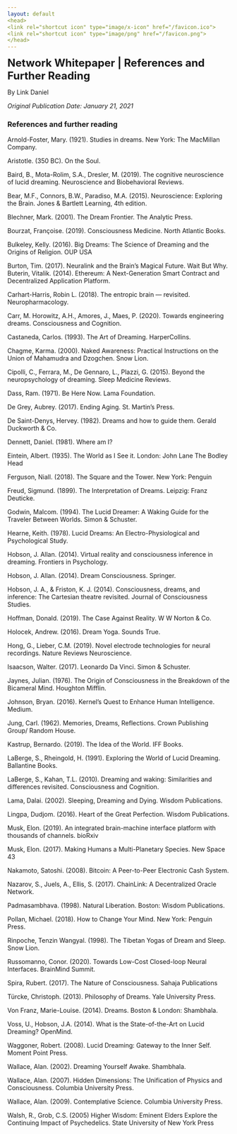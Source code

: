 ```yaml
---
layout: default
<head>
<link rel="shortcut icon" type="image/x-icon" href="/favicon.ico">
<link rel="shortcut icon" type="image/png" href="/favicon.png">
</head>
---
```


<b><font size="5">Network Whitepaper | References and Further Reading</font></b>

By Link Daniel

<i>Original Publication Date: January 21, 2021</i>

<h3>References and further reading</h3>
  
Arnold-Foster, Mary. (1921). Studies in dreams. New York: The MacMillan Company.

Aristotle. (350 BC). On the Soul.

Baird, B., Mota-Rolim, S.A., Dresler, M. (2019). The cognitive neuroscience of lucid dreaming. Neuroscience and Biobehavioral Reviews.

Bear, M.F., Connors, B.W., Paradiso, M.A. (2015). Neuroscience: Exploring the Brain. Jones & Bartlett Learning, 4th edition.

Blechner, Mark. (2001). The Dream Frontier. The Analytic Press.

Bourzat, Françoise. (2019). Consciousness Medicine. North Atlantic Books.

Bulkeley, Kelly. (2016). Big Dreams: The Science of Dreaming and the Origins of Religion. OUP USA

Burton, Tim. (2017). Neuralink and the Brain’s Magical Future. Wait But Why. Buterin, Vitalik. (2014). Ethereum: A Next-Generation Smart Contract and Decentralized Application Platform.

Carhart-Harris, Robin L. (2018). The entropic brain — revisited. Neuropharmacology.

Carr, M. Horowitz, A.H., Amores, J., Maes, P. (2020). Towards engineering dreams. Consciousness and Cognition.

Castaneda, Carlos. (1993). The Art of Dreaming. HarperCollins.

Chagme, Karma. (2000). Naked Awareness: Practical Instructions on the Union of Mahamudra and Dzogchen. Snow Lion.

Cipolli, C., Ferrara, M., De Gennaro, L., Plazzi, G. (2015). Beyond the neuropsychology of dreaming. Sleep Medicine Reviews.

Dass, Ram. (1971). Be Here Now. Lama Foundation.

De Grey, Aubrey. (2017). Ending Aging. St. Martin’s Press.

De Saint-Denys, Hervey. (1982). Dreams and how to guide them. Gerald Duckworth & Co.

Dennett, Daniel. (1981). Where am I?

Eintein, Albert. (1935). The World as I See it. London: John Lane The Bodley Head

Ferguson, Niall. (2018). The Square and the Tower. New York: Penguin

Freud, Sigmund. (1899). The Interpretation of Dreams. Leipzig: Franz Deuticke.

Godwin, Malcom. (1994). The Lucid Dreamer: A Waking Guide for the Traveler Between Worlds. Simon & Schuster.

Hearne, Keith. (1978). Lucid Dreams: An Electro-Physiological and Psychological Study.

Hobson, J. Allan. (2014). Virtual reality and consciousness inference in dreaming. Frontiers in Psychology.

Hobson, J. Allan. (2014). Dream Consciousness. Springer.

Hobson, J. A., & Friston, K. J. (2014). Consciousness, dreams, and inference: The Cartesian theatre revisited. Journal of Consciousness Studies.

Hoffman, Donald. (2019). The Case Against Reality. W W Norton & Co.

Holocek, Andrew. (2016). Dream Yoga. Sounds True.

Hong, G., Lieber, C.M. (2019). Novel electrode technologies for neural recordings. Nature Reviews Neuroscience.

Isaacson, Walter. (2017). Leonardo Da Vinci. Simon & Schuster.

Jaynes, Julian. (1976). The Origin of Consciousness in the Breakdown of the Bicameral Mind. Houghton Mifflin.

Johnson, Bryan. (2016). Kernel’s Quest to Enhance Human Intelligence. Medium.

Jung, Carl. (1962). Memories, Dreams, Reflections. Crown Publishing Group/ Random House.

Kastrup, Bernardo. (2019). The Idea of the World. IFF Books.

LaBerge, S., Rheingold, H. (1991). Exploring the World of Lucid Dreaming. Ballantine Books.

LaBerge, S., Kahan, T.L. (2010). Dreaming and waking: Similarities and differences revisited. Consciousness and Cognition.

Lama, Dalai. (2002). Sleeping, Dreaming and Dying. Wisdom Publications.

Lingpa, Dudjom. (2016). Heart of the Great Perfection. Wisdom Publications.

Musk, Elon. (2019). An integrated brain-machine interface platform with thousands of channels. bioRxiv

Musk, Elon. (2017). Making Humans a Multi-Planetary Species. New Space 43

Nakamoto, Satoshi. (2008). Bitcoin: A Peer-to-Peer Electronic Cash System.

Nazarov, S., Juels, A., Ellis, S. (2017). ChainLink: A Decentralized Oracle Network.

Padmasambhava. (1998). Natural Liberation. Boston: Wisdom Publications.

Pollan, Michael. (2018). How to Change Your Mind. New York: Penguin Press.

Rinpoche, Tenzin Wangyal. (1998). The Tibetan Yogas of Dream and Sleep. Snow Lion.

Russomanno, Conor. (2020). Towards Low-Cost Closed-loop Neural Interfaces. BrainMind Summit.

Spira, Rubert. (2017). The Nature of Consciousness. Sahaja Publications

Türcke, Christoph. (2013). Philosophy of Dreams. Yale University Press.

Von Franz, Marie-Louise. (2014). Dreams. Boston & London: Shambhala.

Voss, U., Hobson, J.A. (2014). What is the State-of-the-Art on Lucid Dreaming? OpenMind.

Waggoner, Robert. (2008). Lucid Dreaming: Gateway to the Inner Self. Moment Point Press.

Wallace, Alan. (2002). Dreaming Yourself Awake. Shambhala.

Wallace, Alan. (2007). Hidden Dimensions: The Unification of Physics and Consciousness. Columbia University Press.

Wallace, Alan. (2009). Contemplative Science. Columbia University Press.

Walsh, R., Grob, C.S. (2005) Higher Wisdom: Eminent Elders Explore the Continuing Impact of Psychedelics. State University of New York Press
